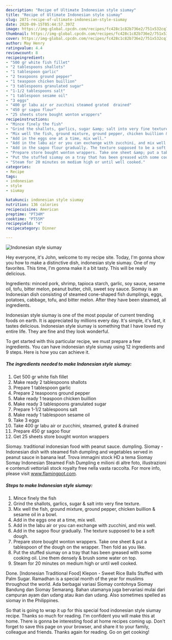 ```yaml
---
description: "Recipe of Ultimate Indonesian style siumay"
title: "Recipe of Ultimate Indonesian style siumay"
slug: 2871-recipe-of-ultimate-indonesian-style-siumay
date: 2020-09-15T05:44:57.397Z
image: https://img-global.cpcdn.com/recipes/fc428c1c82b736e2/751x532cq70/indonesian-style-siumay-recipe-main-photo.jpg
thumbnail: https://img-global.cpcdn.com/recipes/fc428c1c82b736e2/751x532cq70/indonesian-style-siumay-recipe-main-photo.jpg
cover: https://img-global.cpcdn.com/recipes/fc428c1c82b736e2/751x532cq70/indonesian-style-siumay-recipe-main-photo.jpg
author: May Henry
ratingvalue: 4.4
reviewcount: 8
recipeingredient:
- "500 gr white fish fillet"
- "2 tablespoons shallots"
- "1 tablespoon garlic"
- "2 teaspoons ground pepper"
- "1 teaspoon chicken buillion"
- "3 tablespoons granulated sugar"
- "1-1/2 tablespoons salt"
- "1 tablespoon sesame oil"
- "3 eggs"
- "400 gr labu air or zucchini steamed grated  drained"
- "450 gr sagoo flour"
- "25 sheets store bought wonton wrappers"
recipeinstructions:
- "Mince finely the fish"
- "Grind the shallots, garlics, sugar &amp; salt into very fine texture."
- "Mix well the fish, ground mixture, ground pepper, chicken buillion &amp; sesame oil in a bowl."
- "Add in the eggs one at a time, mix well."
- "Add in the labu air or you can exchange with zucchini, and mix well."
- "Add in the sagoo flour gradually. The texture supposed to be a soft dough."
- "Prepare store bought wonton wrappers. Take one sheet &amp; put a tablespoon of the dough on the wrapper. Then fold as you like."
- "Put the stuffed siumay on a tray that has been greased with some cooking oil. Line them densely &amp; brush some water on top."
- "Steam for 20 minutes on medium high or until well cooked."
categories:
- Recipe
tags:
- indonesian
- style
- siumay

katakunci: indonesian style siumay 
nutrition: 136 calories
recipecuisine: American
preptime: "PT34M"
cooktime: "PT55M"
recipeyield: "4"
recipecategory: Dinner

---
```



![Indonesian style siumay](https://img-global.cpcdn.com/recipes/fc428c1c82b736e2/751x532cq70/indonesian-style-siumay-recipe-main-photo.jpg)

Hey everyone, it's John, welcome to my recipe site. Today, I'm gonna show you how to make a distinctive dish, indonesian style siumay. One of my favorites. This time, I'm gonna make it a bit tasty. This will be really delicious.

Ingredients: minced pork, shrimp, tapioca starch, garlic, soy sauce, sesame oil, tofu, bitter melon, peanut butter, chili, sweet soy sauce. Siomay is an Indonesian dish consisting of steamed cone-shaped fish dumplings, eggs, potatoes, cabbage, tofu, and bitter melon. After they have been steamed, all ingredients.

Indonesian style siumay is one of the most popular of current trending foods on earth. It is appreciated by millions every day. It's simple, it's fast, it tastes delicious. Indonesian style siumay is something that I have loved my entire life. They are fine and they look wonderful.


To get started with this particular recipe, we must prepare a few ingredients. You can have indonesian style siumay using 12 ingredients and 9 steps. Here is how you can achieve it.

<!--inarticleads1-->

##### The ingredients needed to make Indonesian style siumay:

1. Get 500 gr white fish fillet
1. Make ready 2 tablespoons shallots
1. Prepare 1 tablespoon garlic
1. Prepare 2 teaspoons ground pepper
1. Make ready 1 teaspoon chicken buillion
1. Make ready 3 tablespoons granulated sugar
1. Prepare 1-1/2 tablespoons salt
1. Make ready 1 tablespoon sesame oil
1. Take 3 eggs
1. Take 400 gr labu air or zucchini, steamed, grated &amp; drained
1. Prepare 450 gr sagoo flour
1. Get 25 sheets store bought wonton wrappers


Siomay. traditional indonesian food with peanut sauce. dumpling. Siomay - Indonesian dish with steamed fish dumpling and vegetables served in peanut sauce in banana leaf. Trova immagini stock HD a tema Siomay Somay Indonesian Steamed Fish Dumpling e milioni di altre foto, illustrazioni e contenuti vettoriali stock royalty free nella vasta raccolta. For more info, please visit www.flamingpot.com. 

<!--inarticleads2-->

##### Steps to make Indonesian style siumay:

1. Mince finely the fish
1. Grind the shallots, garlics, sugar &amp; salt into very fine texture.
1. Mix well the fish, ground mixture, ground pepper, chicken buillion &amp; sesame oil in a bowl.
1. Add in the eggs one at a time, mix well.
1. Add in the labu air or you can exchange with zucchini, and mix well.
1. Add in the sagoo flour gradually. The texture supposed to be a soft dough.
1. Prepare store bought wonton wrappers. Take one sheet &amp; put a tablespoon of the dough on the wrapper. Then fold as you like.
1. Put the stuffed siumay on a tray that has been greased with some cooking oil. Line them densely &amp; brush some water on top.
1. Steam for 20 minutes on medium high or until well cooked.


Done. [Indonesian Traditional Food] Klepon - Sweet Rice Balls Stuffed with Palm Sugar. Ramadhan is a special month of the year for muslims throughout the world. Ada berbagai variasi Siomay contohnya Siomay Bandung dan Siomay Semarang. Bahan utamanya juga bervariasi mulai dari campuran ayam dan udang atau ikan dan udang. Also sometimes spelled as siomay in the Philippines. 

So that is going to wrap it up for this special food indonesian style siumay recipe. Thanks so much for reading. I'm confident you will make this at home. There is gonna be interesting food at home recipes coming up. Don't forget to save this page on your browser, and share it to your family, colleague and friends. Thanks again for reading. Go on get cooking!
